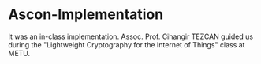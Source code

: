 # Ascon-Implementation
It was an in-class implementation. Assoc. Prof. Cihangir TEZCAN guided us during the "Lightweight Cryptography for the Internet of Things" class at METU.
